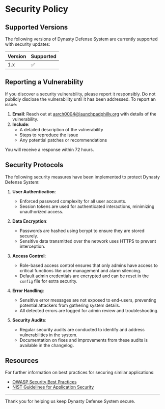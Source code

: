 # Security Policy

## Supported Versions
The following versions of Dynasty Defense System are currently supported with security updates:

| Version | Supported          |
| ------- | ------------------ |
| 1.x     | :white_check_mark: |

## Reporting a Vulnerability
If you discover a security vulnerability, please report it responsibly. Do not publicly disclose the vulnerability until it has been addressed. To report an issue:

1. **Email**: Reach out at [aarch0004@launchpadphilly.org](mailto:aarch0004@launchpadphilly.org) with details of the vulnerability.
2. **Include**: 
   - A detailed description of the vulnerability
   - Steps to reproduce the issue
   - Any potential patches or recommendations

You will receive a response within 72 hours.

## Security Protocols
The following security measures have been implemented to protect Dynasty Defense System:

1. **User Authentication**: 
   - Enforced password complexity for all user accounts.
   - Session tokens are used for authenticated interactions, minimizing unauthorized access.

2. **Data Encryption**:
   - Passwords are hashed using bcrypt to ensure they are stored securely.
   - Sensitive data transmitted over the network uses HTTPS to prevent interception.

3. **Access Control**:
   - Role-based access control ensures that only admins have access to critical functions like user management and alarm silencing.
   - Default admin credentials are encrypted and can be reset in the `config` file for extra security.

4. **Error Handling**:
   - Sensitive error messages are not exposed to end-users, preventing potential attackers from gathering system details.
   - All detected errors are logged for admin review and troubleshooting.

5. **Security Audits**:
   - Regular security audits are conducted to identify and address vulnerabilities in the system.
   - Documentation on fixes and improvements from these audits is available in the changelog.

## Resources
For further information on best practices for securing similar applications:
- [OWASP Security Best Practices](https://owasp.org)
- [NIST Guidelines for Application Security](https://www.nist.gov)

---

Thank you for helping us keep Dynasty Defense System secure.
